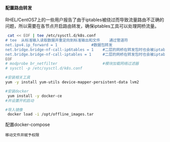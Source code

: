 #### 配置路由转发

RHEL/CentOS7上的一些用户报告了由于iptables被绕过而导致流量路由不正确的问题，所以需要在各节点开启路由转发，确保iptables工具可以处理网桥流量。

```sh
 cat << EOF | tee /etc/sysctl.d/k8s.conf
# tee  从标准输入读取数据并重定向到标准输出和文件    通过管道符
net.ipv4.ip_forward = 1               #数据包转发
net.bridge.bridge-nf-call-ip6tables = 1    #二层的网桥在转发包时也会被iptables的FORWARD规则所过滤
net.bridge.bridge-nf-call-iptables = 1     #二层的网桥在转发包时也会被iptables的FORWARD规则所过滤
EOF
# modprobe br_netfilter                    #模块加载网络过滤器
# sysctl -p /etc/sysctl.d/k8s.conf         
```

```sh
#安装相关工具
yum -y install yum-utils device-mapper-persistent-data lvm2
```

```sh
#安装docker
 yum install -y docker-ce
#并设置开机启动

#导入镜像
 docker load -i /opt/offline_images.tar
```

配置docker-compose

```
移动文件并赋予权限
```

